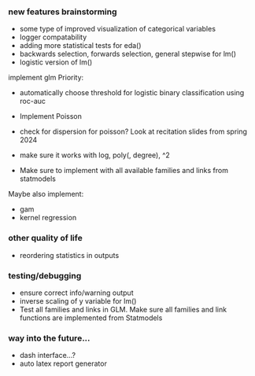 ### new features brainstorming

- some type of improved visualization of categorical variables
- logger compatability
- adding more statistical tests for eda()
- backwards selection, forwards selection, general stepwise for lm()
- logistic version of lm()

implement glm
Priority:
- automatically choose threshold for logistic binary classification using roc-auc
- Implement Poisson

- check for dispersion for poisson? Look at recitation slides from spring 2024
- make sure it works with log, poly(, degree), ^2
- Make sure to implement with all available families and links from statmodels

Maybe also implement:
- gam
- kernel regression



### other quality of life

- reordering statistics in outputs




### testing/debugging

- ensure correct info/warning output
- inverse scaling of y variable for lm()
- Test all families and links in GLM. Make sure all families
  and link functions are implemented from Statmodels



### way into the future...

- dash interface...?
- auto latex report generator



